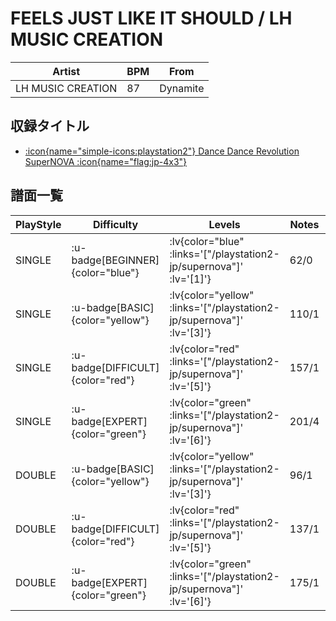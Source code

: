 # FEELS JUST LIKE IT SHOULD / LH MUSIC CREATION

|Artist|BPM|From|
|------|---|----|
|LH MUSIC CREATION|87|Dynamite|

## 収録タイトル

- [ :icon{name="simple-icons:playstation2"} Dance Dance Revolution SuperNOVA :icon{name="flag:jp-4x3"} ](/playstation2-jp/supernova)

## 譜面一覧

|PlayStyle|Difficulty|Levels|Notes|Movie|
|---------|----------|------|-----|-----|
|SINGLE| :u-badge[BEGINNER]{color="blue"} | :lv{color="blue" :links='["/playstation2-jp/supernova"]' :lv='[1]'} |62/0||
|SINGLE| :u-badge[BASIC]{color="yellow"} | :lv{color="yellow" :links='["/playstation2-jp/supernova"]' :lv='[3]'} |110/1||
|SINGLE| :u-badge[DIFFICULT]{color="red"} | :lv{color="red" :links='["/playstation2-jp/supernova"]' :lv='[5]'} |157/1||
|SINGLE| :u-badge[EXPERT]{color="green"} | :lv{color="green" :links='["/playstation2-jp/supernova"]' :lv='[6]'} |201/4||
|DOUBLE| :u-badge[BASIC]{color="yellow"} | :lv{color="yellow" :links='["/playstation2-jp/supernova"]' :lv='[3]'} |96/1||
|DOUBLE| :u-badge[DIFFICULT]{color="red"} | :lv{color="red" :links='["/playstation2-jp/supernova"]' :lv='[5]'} |137/1||
|DOUBLE| :u-badge[EXPERT]{color="green"} | :lv{color="green" :links='["/playstation2-jp/supernova"]' :lv='[6]'} |175/1||
